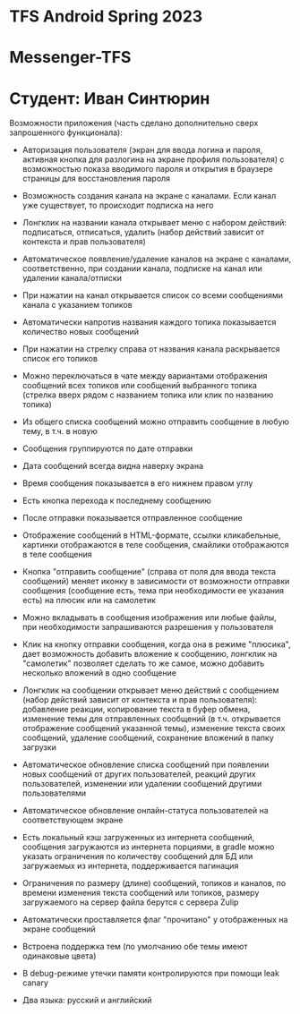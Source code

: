 # TFS Android Spring 2023
# Messenger-TFS
# Студент: Иван Синтюрин

Возможности приложения (часть сделано дополнительно сверх запрошенного функционала):

- Авторизация пользователя (экран для ввода логина и пароля, активная кнопка для разлогина на экране профиля пользователя) с возможностью показа вводимого пароля и открытия в браузере страницы для восстановления пароля

- Возможность создания канала на экране с каналами. Если канал уже существует, то происходит подписка на него

- Лонгклик на названии канала открывает меню с набором действий: подписаться, отписаться, удалить (набор действий зависит от контекста и прав пользователя)

- Автоматическое появление/удаление каналов на экране с каналами, соответственно, при создании канала, подписке на канал или удалении канала/отписки

- При нажатии на канал открывается список со всеми сообщениями канала с указанием топиков

- Автоматически напротив названия каждого топика показывается количество новых сообщений

- При нажатии на стрелку справа от названия канала раскрывается список его топиков

- Можно переключаться в чате между вариантами отображения сообщений всех топиков или сообщений выбранного топика (стрелка вверх рядом с названием топика или клик по названию топика)

- Из общего списка сообщений можно отправить сообщение в любую тему, в т.ч. в новую

- Сообщения группируются по дате отправки

- Дата сообщений всегда видна наверху экрана

- Время сообщения показывается в его нижнем правом углу

- Есть кнопка перехода к последнему сообщению

- После отправки показывается отправленное сообщение

- Отображение сообщений в HTML-формате, ссылки кликабельные, картинки отображаются в теле сообщения, смайлики отображаются в теле сообщения

- Кнопка "отправить сообщение" (справа от поля для ввода текста сообщений) меняет иконку в зависимости от возможности отправки сообщения (сообщение есть, тема при необходимости ее указания есть) на плюсик или на самолетик

- Можно вкладывать в сообщения изображения или любые файлы, при необходимости запрашиваются разрешения у пользователя

- Клик на кнопку отправки сообщения, когда она в режиме "плюсика", дает возможность добавить вложение к сообщению, лонгклик на "самолетик" позволяет сделать то же самое, можно добавить несколько вложений в одно сообщение

- Лонгклик на сообщении открывает меню действий с сообщением (набор действий зависит от контекста и прав пользователя): добавление реакции, копирование текста в буфер обмена, изменение темы для отправленных сообщений (в т.ч. открывается отображение сообщений указанной темы), изменение текста своих сообщений, удаление сообщений, сохранение вложений в папку загрузки

- Автоматическое обновление списка сообщений при появлении новых сообщений от других пользователей, реакций других пользователей, изменении или удалении сообщений другими пользователями

- Автоматическое обновление онлайн-статуса пользователей на соответствующем экране

- Есть локальный кэш загруженных из интернета сообщений, сообщения загружаются из интернета порциями, в gradle можно указать ограничения по количеству сообщений для БД или загружаемых из интернета, поддерживается пагинация

- Ограничения по размеру (длине) сообщений, топиков и каналов, по времени изменения текста сообщений или топиков, размеру загружаемого на сервер файла берутся с сервера Zulip

- Автоматически проставляется флаг "прочитано" у отображенных на экране сообщений

- Встроена поддержка тем (по умолчанию обе темы имеют одинаковые цвета)

- В debug-режиме утечки памяти контролируются при помощи leak canary

- Два языка: русский и английский